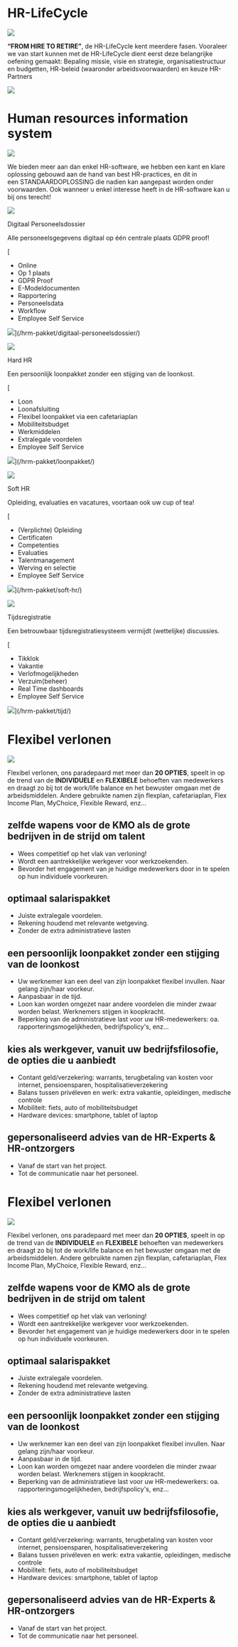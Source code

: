 HR-LifeCycle
============

![](https://www.platfohrm.com/wp-content/uploads/2020/10/icon-hr-ecosystem-platfohrm_800-150x150.png)

**“FROM HIRE TO RETIRE”**, de HR-LifeCycle kent meerdere fasen. Vooraleer we van start kunnen met de HR-LifeCycle dient eerst deze belangrijke oefening gemaakt: Bepaling missie, visie en strategie, organisatiestructuur en budgetten, HR-beleid (waaronder arbeidsvoorwaarden) en keuze HR-Partners

![](https://www.platfohrm.com/wp-content/uploads/2023/04/HRLifecycle.png)

Human resources information system
==================================

![](https://www.platfohrm.com/wp-content/uploads/2020/12/icon-platfohrm-inschrijven_800-150x150.png)

We bieden meer aan dan enkel HR-software, we hebben een kant en klare oplossing gebouwd aan de hand van best HR-practices, en dit in een STANDAARDOPLOSSING die nadien kan aangepast worden onder voorwaarden. Ook wanneer u enkel interesse heeft in de HR-software kan u bij ons terecht!

![](/wp-content/uploads/2020/10/icon-voordelen-digitaal-personeelsdossier.png)

Digitaal Personeelsdossier

Alle personeelsgegevens digitaal op één centrale plaats GDPR proof!

[

*   Online
*   Op 1 plaats
*   GDPR Proof
*   E-Modeldocumenten
*   Rapportering
*   Personeelsdata
*   Workflow
*   Employee Self Service

![](/wp-content/uploads/2020/10/Navigation-Right-Circle-1-Alternate-1.png)](/hrm-pakket/digitaal-personeelsdossier/)

![](/wp-content/uploads/2020/10/icon-loonpakket.png)

Hard HR

Een persoonlijk loonpakket zonder een stijging van de loonkost.

[

*   Loon
*   Loonafsluiting
*   Flexibel loonpakket via een cafetariaplan
*   Mobiliteitsbudget
*   Werkmiddelen
*   Extralegale voordelen
*   Employee Self Service

![](/wp-content/uploads/2020/10/Navigation-Right-Circle-1-Alternate-1.png)](/hrm-pakket/loonpakket/)

![](/wp-content/uploads/2020/10/icon-soft-hr.png)

Soft HR

Opleiding, evaluaties en vacatures, voortaan ook uw cup of tea!

[

*   (Verplichte) Opleiding
*   Certificaten
*   Competenties
*   Evaluaties
*   Talentmanagement
*   Werving en selectie
*   Employee Self Service

![](/wp-content/uploads/2020/10/Navigation-Right-Circle-1-Alternate-1.png)](/hrm-pakket/soft-hr/)

![](/wp-content/uploads/2020/10/icon-tijd.png)

Tijdsregistratie

Een betrouwbaar tijdsregistratiesysteem vermijdt (wettelijke) discussies.

[

*   Tikklok
*   Vakantie
*   Verlofmogelijkheden
*   Verzuim(beheer)
*   Real Time dashboards
*   Employee Self Service

![](/wp-content/uploads/2020/10/Navigation-Right-Circle-1-Alternate-1.png)](/hrm-pakket/tijd/)

Flexibel verlonen
=================

![](https://www.platfohrm.com/wp-content/uploads/2020/10/icon_platfohrm_prijslijst_800-150x150.png)

Flexibel verlonen, ons paradepaard met meer dan **20 OPTIES**, speelt in op de trend van de **INDIVIDUELE** en **FLEXIBELE** behoeften van medewerkers en draagt zo bij tot de work/life balance en het bewuster omgaan met de arbeidsmiddelen. Andere gebruikte namen zijn flexplan, cafetariaplan, Flex Income Plan, MyChoice, Flexible Reward, enz…

zelfde wapens voor de KMO als de grote bedrijven in de strijd om talent
-----------------------------------------------------------------------

*   Wees competitief op het vlak van verloning!
*   Wordt een aantrekkelijke werkgever voor werkzoekenden.
*   Bevorder het engagement van je huidige medewerkers door in te spelen op hun individuele voorkeuren.

optimaal salarispakket
----------------------

*   Juiste extralegale voordelen.
*   Rekening houdend met relevante wetgeving.
*   Zonder de extra administratieve lasten

een persoonlijk loonpakket zonder een stijging van de loonkost
--------------------------------------------------------------

*   Uw werknemer kan een deel van zijn loonpakket flexibel invullen. Naar gelang zijn/haar voorkeur.
*   Aanpasbaar in de tijd.
*   Loon kan worden omgezet naar andere voordelen die minder zwaar worden belast. Werknemers stijgen in koopkracht.
*   Beperking van de administratieve last voor uw HR-medewerkers: oa. rapporteringsmogelijkheden, bedrijfspolicy's, enz...

kies als werkgever, vanuit uw bedrijfsfilosofie, de opties die u aanbiedt
-------------------------------------------------------------------------

*   Contant geld/verzekering: warrants, terugbetaling van kosten voor internet, pensioensparen, hospitalisatieverzekering
*   Balans tussen privéleven en werk: extra vakantie, opleidingen, medische controle
*   Mobiliteit: fiets, auto of mobiliteitsbudget
*   Hardware devices: smartphone, tablet of laptop

gepersonaliseerd advies van de HR-Experts & HR-ontzorgers
---------------------------------------------------------

*   Vanaf de start van het project.
*   Tot de communicatie naar het personeel.

Flexibel verlonen
=================

![](https://www.platfohrm.com/wp-content/uploads/2020/10/icon_platfohrm_prijslijst_800-150x150.png)

Flexibel verlonen, ons paradepaard met meer dan **20 OPTIES**, speelt in op de trend van de **INDIVIDUELE** en **FLEXIBELE** behoeften van medewerkers en draagt zo bij tot de work/life balance en het bewuster omgaan met de arbeidsmiddelen. Andere gebruikte namen zijn flexplan, cafetariaplan, Flex Income Plan, MyChoice, Flexible Reward, enz…

zelfde wapens voor de KMO als de grote bedrijven in de strijd om talent
-----------------------------------------------------------------------

*   Wees competitief op het vlak van verloning!
*   Wordt een aantrekkelijke werkgever voor werkzoekenden.
*   Bevorder het engagement van je huidige medewerkers door in te spelen op hun individuele voorkeuren.

optimaal salarispakket
----------------------

*   Juiste extralegale voordelen.
*   Rekening houdend met relevante wetgeving.
*   Zonder de extra administratieve lasten

een persoonlijk loonpakket zonder een stijging van de loonkost
--------------------------------------------------------------

*   Uw werknemer kan een deel van zijn loonpakket flexibel invullen. Naar gelang zijn/haar voorkeur.
*   Aanpasbaar in de tijd.
*   Loon kan worden omgezet naar andere voordelen die minder zwaar worden belast. Werknemers stijgen in koopkracht.
*   Beperking van de administratieve last voor uw HR-medewerkers: oa. rapporteringsmogelijkheden, bedrijfspolicy's, enz...

kies als werkgever, vanuit uw bedrijfsfilosofie, de opties die u aanbiedt
-------------------------------------------------------------------------

*   Contant geld/verzekering: warrants, terugbetaling van kosten voor internet, pensioensparen, hospitalisatieverzekering
*   Balans tussen privéleven en werk: extra vakantie, opleidingen, medische controle
*   Mobiliteit: fiets, auto of mobiliteitsbudget
*   Hardware devices: smartphone, tablet of laptop

gepersonaliseerd advies van de HR-Experts & HR-ontzorgers
---------------------------------------------------------

*   Vanaf de start van het project.
*   Tot de communicatie naar het personeel.
